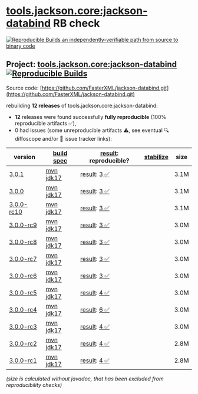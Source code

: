 [tools.jackson.core:jackson-databind](https://central.sonatype.com/artifact/tools.jackson.core/jackson-databind/versions) RB check
=======

[![Reproducible Builds](https://reproducible-builds.org/images/logos/rb.svg) an independently-verifiable path from source to binary code](https://reproducible-builds.org/)

## Project: [tools.jackson.core:jackson-databind](https://central.sonatype.com/artifact/tools.jackson.core/jackson-databind/versions) [![Reproducible Builds](https://img.shields.io/endpoint?url=https://raw.githubusercontent.com/jvm-repo-rebuild/reproducible-central/master/content/tools/jackson/core/jackson-databind/badge.json)](https://github.com/jvm-repo-rebuild/reproducible-central/blob/master/content/tools/jackson/core/jackson-databind/README.md)

Source code: [https://github.com/FasterXML/jackson-databind.git](https://github.com/FasterXML/jackson-databind.git)

rebuilding **12 releases** of tools.jackson.core:jackson-databind:
- **12** releases were found successfully **fully reproducible** (100% reproducible artifacts :white_check_mark:),
- 0 had issues (some unreproducible artifacts :warning:, see eventual :mag: diffoscope and/or :memo: issue tracker links):

| version | [build spec](/BUILDSPEC.md) | [result](https://reproducible-builds.org/docs/jvm/): reproducible? | [stabilize](https://github.com/google/oss-rebuild/blob/main/cmd/stabilize/README.md) | size |
| -- | --------- | ------ | ------ | -- |
| [3.0.1](https://central.sonatype.com/artifact/tools.jackson.core/jackson-databind/3.0.1/pom) | [mvn jdk17](jackson-databind-3.0.1.buildspec) | [result](jackson-databind-3.0.1.buildinfo): [3 :white_check_mark: ](jackson-databind-3.0.1.buildcompare) | | 3.1M |
| [3.0.0](https://central.sonatype.com/artifact/tools.jackson.core/jackson-databind/3.0.0/pom) | [mvn jdk17](jackson-databind-3.0.0.buildspec) | [result](jackson-databind-3.0.0.buildinfo): [3 :white_check_mark: ](jackson-databind-3.0.0.buildcompare) | | 3.1M |
| [3.0.0-rc10](https://central.sonatype.com/artifact/tools.jackson.core/jackson-databind/3.0.0-rc10/pom) | [mvn jdk17](jackson-databind-3.0.0-rc10.buildspec) | [result](jackson-databind-3.0.0-rc10.buildinfo): [3 :white_check_mark: ](jackson-databind-3.0.0-rc10.buildcompare) | | 3.1M |
| [3.0.0-rc9](https://central.sonatype.com/artifact/tools.jackson.core/jackson-databind/3.0.0-rc9/pom) | [mvn jdk17](jackson-databind-3.0.0-rc9.buildspec) | [result](jackson-databind-3.0.0-rc9.buildinfo): [3 :white_check_mark: ](jackson-databind-3.0.0-rc9.buildcompare) | | 3.0M |
| [3.0.0-rc8](https://central.sonatype.com/artifact/tools.jackson.core/jackson-databind/3.0.0-rc8/pom) | [mvn jdk17](jackson-databind-3.0.0-rc8.buildspec) | [result](jackson-databind-3.0.0-rc8.buildinfo): [3 :white_check_mark: ](jackson-databind-3.0.0-rc8.buildcompare) | | 3.0M |
| [3.0.0-rc7](https://central.sonatype.com/artifact/tools.jackson.core/jackson-databind/3.0.0-rc7/pom) | [mvn jdk17](jackson-databind-3.0.0-rc7.buildspec) | [result](jackson-databind-3.0.0-rc7.buildinfo): [3 :white_check_mark: ](jackson-databind-3.0.0-rc7.buildcompare) | | 3.0M |
| [3.0.0-rc6](https://central.sonatype.com/artifact/tools.jackson.core/jackson-databind/3.0.0-rc6/pom) | [mvn jdk17](jackson-databind-3.0.0-rc6.buildspec) | [result](jackson-databind-3.0.0-rc6.buildinfo): [3 :white_check_mark: ](jackson-databind-3.0.0-rc6.buildcompare) | | 3.0M |
| [3.0.0-rc5](https://central.sonatype.com/artifact/tools.jackson.core/jackson-databind/3.0.0-rc5/pom) | [mvn jdk17](jackson-databind-3.0.0-rc5.buildspec) | [result](jackson-databind-3.0.0-rc5.buildinfo): [4 :white_check_mark: ](jackson-databind-3.0.0-rc5.buildcompare) | | 3.0M |
| [3.0.0-rc4](https://central.sonatype.com/artifact/tools.jackson.core/jackson-databind/3.0.0-rc4/pom) | [mvn jdk17](jackson-databind-3.0.0-rc4.buildspec) | [result](jackson-databind-3.0.0-rc4.buildinfo): [6 :white_check_mark: ](jackson-databind-3.0.0-rc4.buildcompare) | | 3.0M |
| [3.0.0-rc3](https://central.sonatype.com/artifact/tools.jackson.core/jackson-databind/3.0.0-rc3/pom) | [mvn jdk17](jackson-databind-3.0.0-rc3.buildspec) | [result](jackson-databind-3.0.0-rc3.buildinfo): [4 :white_check_mark: ](jackson-databind-3.0.0-rc3.buildcompare) | | 3.0M |
| [3.0.0-rc2](https://central.sonatype.com/artifact/tools.jackson.core/jackson-databind/3.0.0-rc2/pom) | [mvn jdk17](jackson-databind-3.0.0-rc2.buildspec) | [result](jackson-databind-3.0.0-rc2.buildinfo): [4 :white_check_mark: ](jackson-databind-3.0.0-rc2.buildcompare) | | 2.8M |
| [3.0.0-rc1](https://central.sonatype.com/artifact/tools.jackson.core/jackson-databind/3.0.0-rc1/pom) | [mvn jdk17](jackson-databind-3.0.0-rc1.buildspec) | [result](jackson-databind-3.0.0-rc1.buildinfo): [4 :white_check_mark: ](jackson-databind-3.0.0-rc1.buildcompare) | | 2.8M |

<i>(size is calculated without javadoc, that has been excluded from reproducibility checks)</i>
